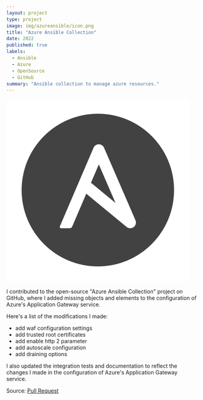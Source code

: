 ```yaml
---
layout: project
type: project
image: img/azureansible/icon.png
title: "Azure Ansible Collection"
date: 2022
published: true
labels:
  - Ansible
  - Azure
  - OpenSource
  - GitHub
summary: "Ansible collection to manage azure resources."
---
```


<img class="img-fluid" src="../img/azureansible/icon.png">

I contributed to the open-source "Azure Ansible Collection" project on GitHub, where I added missing objects and elements to the configuration of Azure's Application Gateway service. 

Here's a list of the modifications I made:
* add waf configuration settings
* add trusted root certificates
* add enable http 2 parameter
* add autoscale configuration
* add draining options

I also updated the integration tests and documentation to reflect the changes I made in the configuration of Azure's Application Gateway service.

Source: <a href="https://github.com/ansible-collections/azure/pull/990"><i class="large github icon "></i>Pull Request</a>

